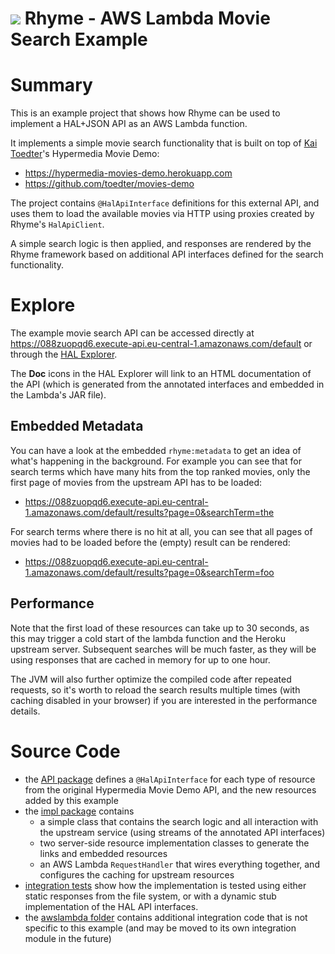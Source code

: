 <img src="https://wcm.io/images/favicon-16@2x.png"/> Rhyme - AWS Lambda Movie Search Example
======

# Summary

This is an example project that shows how Rhyme can be used to implement a HAL+JSON API as an AWS Lambda function.

It implements a simple movie search functionality that is built on top of [Kai Toedter](https://github.com/toedter)'s Hypermedia Movie Demo:
* https://hypermedia-movies-demo.herokuapp.com
* https://github.com/toedter/movies-demo

The project contains `@HalApiInterface` definitions for this external API, and uses them to load the available movies via HTTP using proxies created by Rhyme's `HalApiClient`.

A simple search logic is then applied, and responses are rendered by the Rhyme framework based on additional API interfaces defined for the search functionality.

#  Explore

The example movie search API can be accessed directly at https://088zuopqd6.execute-api.eu-central-1.amazonaws.com/default or through the [HAL Explorer](https://toedter.github.io/hal-explorer/release/hal-explorer/#theme=Cosmo&uri=https://088zuopqd6.execute-api.eu-central-1.amazonaws.com/default).

The **Doc** icons in the HAL Explorer will link to an HTML documentation of the API (which is generated from the annotated interfaces and embedded in the Lambda's JAR file).

## Embedded Metadata
You can have a look at the embedded `rhyme:metadata` to get an idea of what's happening in the background. For example you can see that for search terms which have many hits from the top ranked movies, only the first page of movies from the upstream API has to be loaded:
* https://088zuopqd6.execute-api.eu-central-1.amazonaws.com/default/results?page=0&searchTerm=the

For search terms where there is no hit at all, you can see that all pages of movies had to be loaded before the (empty) result can be rendered:
* https://088zuopqd6.execute-api.eu-central-1.amazonaws.com/default/results?page=0&searchTerm=foo

## Performance
Note that the first load of these resources can take up to 30 seconds, as this may trigger a cold start of the lambda function and the Heroku upstream server. Subsequent searches will be much faster, as they will be using responses that are cached in memory for up to one hour. 

The JVM will also further optimize the compiled code after repeated requests, so it's worth to reload the search results multiple times (with caching disabled in your browser) if you are interested in the performance details.

# Source Code

* the [API package](src/main/java/io/wcm/caravan/rhyme/examples/movies/api) defines a `@HalApiInterface` for each type of resource from the original Hypermedia Movie Demo API, and the new resources added by this example
* the [impl package](src/main/java/io/wcm/caravan/rhyme/examples/movies/impl) contains
  * a simple class that contains the search logic and all interaction with the upstream service (using streams of the annotated API interfaces)
  * two server-side resource implementation classes to generate the links and embedded resources
  * an AWS Lambda `RequestHandler` that wires everything together, and configures the caching for upstream resources
* [integration tests](src/test/java/io/wcm/caravan/rhyme/examples/movies/impl) show how the implementation is tested using either static responses from the file system, or with a dynamic stub implementation of the HAL API interfaces.
* the [awslambda folder](src/main/java/io/wcm/caravan/rhyme/awslambda) contains additional integration code that is not specific to this example (and may be moved to its own integration module in the future)

